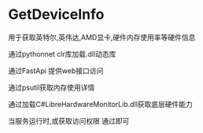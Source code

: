 # GetDeviceInfo
用于获取英特尔,英伟达,AMD显卡,硬件内存使用率等硬件信息

通过pythonnet clr库加载.dll动态库

通过FastApi 提供web接口访问

通过psutil获取内存使用详情

通过加载C#LibreHardwareMonitorLib.dll获取底层硬件能力

当服务运行时,或获取访问权限 通过即可
